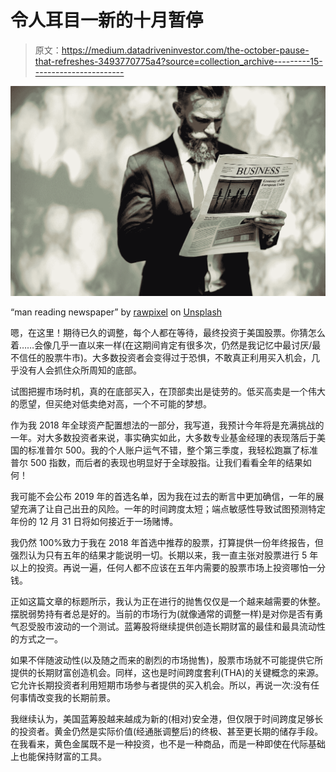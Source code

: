 # 令人耳目一新的十月暂停

> 原文：<https://medium.datadriveninvestor.com/the-october-pause-that-refreshes-3493770775a4?source=collection_archive---------15----------------------->

![](img/ade80703e9f480a7fadeb5c4aa275993.png)

“man reading newspaper” by [rawpixel](https://unsplash.com/@rawpixel?utm_source=medium&utm_medium=referral) on [Unsplash](https://unsplash.com?utm_source=medium&utm_medium=referral)

嗯，在这里！期待已久的调整，每个人都在等待，最终投资于美国股票。你猜怎么着……会像几乎一直以来一样(在这期间肯定有很多次，仍然是我记忆中最讨厌/最不信任的股票牛市)。大多数投资者会变得过于恐惧，不敢真正利用买入机会，几乎没有人会抓住众所周知的底部。

试图把握市场时机，真的在底部买入，在顶部卖出是徒劳的。低买高卖是一个伟大的愿望，但买绝对低卖绝对高，一个不可能的梦想。

作为我 2018 年全球资产配置想法的一部分，我写道，我预计今年将是充满挑战的一年。对大多数投资者来说，事实确实如此，大多数专业基金经理的表现落后于美国的标准普尔 500。我的个人账户运气不错，整个第三季度，我轻松跑赢了标准普尔 500 指数，而后者的表现也明显好于全球股指。让我们看看全年的结果如何！

我可能不会公布 2019 年的首选名单，因为我在过去的断言中更加确信，一年的展望充满了让自己出丑的风险。一年的时间跨度太短；端点敏感性导致试图预测特定年份的 12 月 31 日将如何接近于一场赌博。

我仍然 100%致力于我在 2018 年首选中推荐的股票，打算提供一份年终报告，但强烈认为只有五年的结果才能说明一切。长期以来，我一直主张对股票进行 5 年以上的投资。再说一遍，任何人都不应该在五年内需要的股票市场上投资哪怕一分钱。

正如这篇文章的标题所示，我认为正在进行的抛售仅仅是一个越来越需要的休整。摆脱弱势持有者总是好的。当前的市场行为(就像通常的调整一样)是对你是否有勇气忍受股市波动的一个测试。蓝筹股将继续提供创造长期财富的最佳和最具流动性的方式之一。

如果不伴随波动性(以及随之而来的剧烈的市场抛售)，股票市场就不可能提供它所提供的长期财富创造机会。同样，这也是时间跨度套利(THA)的关键概念的来源。它允许长期投资者利用短期市场参与者提供的买入机会。所以，再说一次:没有任何事情改变我的长期前景。

我继续认为，美国蓝筹股越来越成为新的(相对)安全港，但仅限于时间跨度足够长的投资者。黄金仍然是实际价值(经通胀调整后)的终极、甚至更长期的储存手段。在我看来，黄色金属既不是一种投资，也不是一种商品，而是一种即使在代际基础上也能保持财富的工具。